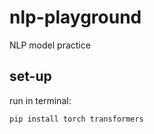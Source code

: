 # nlp-playground
NLP model practice

## set-up

run in terminal:
```
pip install torch transformers
```
